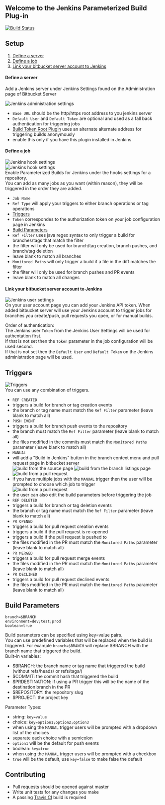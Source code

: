 ## Welcome to the Jenkins Parameterized Build Plug-in
[![Build Status](https://travis-ci.org/KyleLNicholls/parameterized-builds.svg?branch=master)](https://travis-ci.org/KyleLNicholls/parameterized-builds)

## Setup
1. [Define a server](#define-a-server)
2. [Define a job](#define-a-job)
3. [Link your bitbucket server account to Jenkins](#link-your-bitbucket-server-account-to-jenkins)

#### Define a server
Add a Jenkins server under Jenkins Settings found on the 
Administration page of Bitbucket Server

![Jenkins administration settings](readme/img/jenkins_admin.png)  
* `Base URL` should be the http/https root address to you jenkins server
* `Default User` and `Default Token` are optional and used as a fall back 
authentication for triggering jobs
* [Build Token Root Plugin](https://wiki.jenkins-ci.org/display/JENKINS/Build+Token+Root+Plugin) 
uses an alternate alternate address for triggering builds anonymously 
 * enable this only if you have this plugin installed in Jenkins

#### Define a job
![Jenkins hook settings](readme/img/jenkins_hook2.png)  
![Jenkins hook settings](readme/img/jenkins_hook.png)  
Enable Parameterized Builds for Jenkins under the hooks settings for a repository.  
You can add as many jobs as you want (within reason), 
they will be triggered in the order they are added.
* `Job Name`
* `Ref Type` will apply your triggers to either branch operations or tag operations
* [Triggers](#triggers)
* `Token` correspondes to the authorization token on your job configuration page in Jenkins
* [Build Parameters](#build-parameters)
* `Ref Filter` uses java regex syntax to only trigger a 
build for branches/tags that match the filter
 * the filter will only be used for branch/tag creation, branch pushes, and branch/tag deletion
 * leave blank to match all branches
* `Monitored Paths` will only trigger a build if a file in the diff matches the filter
 * the filter will only be used for branch pushes and PR events
 * leave blank to match all changes

#### Link your bitbucket server account to Jenkins
![Jenkins user settings](readme/img/jenkins_user.png)  
On your user account page you can add your Jenkins API token.
When added bitbucket server will use your Jenkins account 
to trigger jobs for branches you create/push, pull requests you open, or for manual builds.  

Order of authentication:  
The Jenkins user `Token` from the Jenkins User Settings will be used for authentation first.  
If that is not set then the `Token` parameter in the job configuration will be used second.  
If that is not set then the `Default User` and `Default Token` on the Jenkins administration page will be used.


## Triggers
![Triggers](readme/img/triggers.png)  
You can use any combination of triggers.
* `REF CREATED`
 * triggers a build for branch or tag creation events
 * the branch or tag name must match the `Ref Filter` parameter (leave blank to match all)
* `PUSH EVENT`
 * triggers a build for branch push events to the repository
 * the branch must match the `Ref Filter` parameter (leave blank to match all)
 * the files modified in the commits must match the `Monitored Paths` parameter (leave blank to match all)
* `MANUAL`
 * will add a "Build in Jenkins" button in the branch context menu and pull request page in bitbucket server  
![build from the source page](readme/img/build1.png) 
![build from the branch listings page](readme/img/build3.png)
![build from a pull request](readme/img/build2.png) 
 * if you have multiple jobs with the `MANUAL` trigger then the user will be prompted to choose which job to trigger  
![build from a pull request](readme/img/build_dialog.png) 
 * the user can also edit the build parameters before triggering the job
* `REF DELETED`
 * triggers a build for branch or tag deletion events
 * the branch or tag name must match the `Ref Filter` parameter (leave blank to match all)
* `PR OPENED`
 * triggers a build for pull request creation events
 * triggers a build if the pull request is re-opened
 * triggers a build if the pull request is pushed to
 * the files modified in the PR must match the `Monitored Paths` parameter (leave blank to match all)
* `PR MERGED`
 * triggers a build for pull request merge events
 * the files modified in the PR must match the `Monitored Paths` parameter (leave blank to match all)
* `PR DECLINED`
 * triggers a build for pull request declined events
 * the files modified in the PR must match the `Monitored Paths` parameter (leave blank to match all)

## Build Parameters
```
branch=$BRANCH  
environment=dev;test;prod
boolean=true
```
Build parameters can be specified using key=value pairs.  
You can use predefined variables that will be replaced when the build is triggered. 
For example `branch=$BRANCH` will replace $BRANCH with the branch name that triggered the build.  
Built-in variables: 
* $BRANCH: the branch name or tag name that triggered the build (without refs/heads/ or refs/tags/)
* $COMMIT: the commit hash that triggered the build 
* $PRDESTINATION: if using a PR trigger this will be the name of the destination branch in the PR
* $REPOSITORY: the repository slug
* $PROJECT: the project key

Parameter Types:
* string: `key=value`
* choice: `key=option1;option2;option3`
 * when using the `MANUAL` trigger users will be prompted with a dropdown list of the choices
 * separate each choice with a semicolon
 * `option1` will be the default for push events
* boolean: `key=true`
 * when using the `MANUAL` trigger users will be prompted with a checkbox
 * `true` will be the default, use `key=false` to make false the default
 
 
 ## Contributing
 * Pull requests should be opened against master
 * Write unit tests for any changes you make
 * A passing [Travis CI](https://travis-ci.org/KyleLNicholls/parameterized-builds) build is required